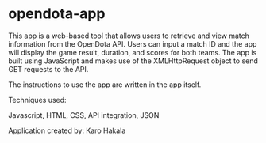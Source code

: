 # opendota-app
This app is a web-based tool that allows users to retrieve and view match information from the OpenDota API. Users can input a match ID and the app will display the game result, duration, and scores for both teams. The app is built using JavaScript and makes use of the XMLHttpRequest object to send GET requests to the API.

The instructions to use the app are written in the app itself.

Techniques used: 

Javascript,
HTML,
CSS,
API integration,
JSON

Application created by: Karo Hakala
